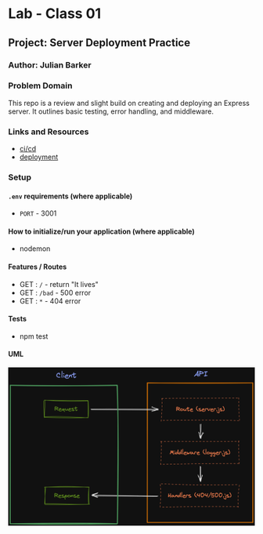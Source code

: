 # Lab - Class 01

## Project: Server Deployment Practice

### Author: Julian Barker

### Problem Domain  

This repo is a review and slight build on creating and deploying an Express server. It outlines basic testing, error handling, and middleware.

### Links and Resources

- [ci/cd](https://github.com/julian-barker/server-deployment-practice/actions)
- [deployment](https://four01-server-deployment-practice.onrender.com/)

### Setup

#### `.env` requirements (where applicable)

- `PORT` - 3001

#### How to initialize/run your application (where applicable)

- nodemon

#### Features / Routes

- GET : `/` - return "It lives"
- GET : `/bad` - 500 error
- GET : `*` - 404 error

#### Tests

- npm test

#### UML

![UML](./images/UML.png)
